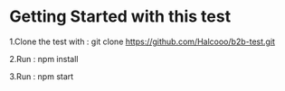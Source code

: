 # Getting Started with this test

1.Clone the test with : 
git clone https://github.com/Halcooo/b2b-test.git

2.Run : 
npm install 

3.Run : 
npm start


